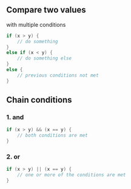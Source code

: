 ## Compare two values
with multiple conditions

```c
if (x > y) {
	// do something
}
else if (x < y) {
	// do something else
}
else {
	// previous conditions not met
}
```

## Chain conditions

### 1. and

```c
if (x > y) && (x == y) {
	// both conditions are met
}
```

### 2. or

```c
if (x > y) || (x == y) {
	// one or more of the conditions are met
}
```


